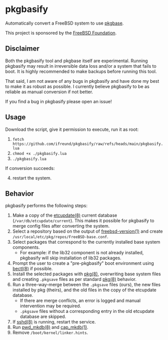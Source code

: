 # pkgbasify

Automatically convert a FreeBSD system to use [pkgbase].

This project is sponsored by the [FreeBSD Foundation](https://freebsdfoundation.org/).

## Disclaimer

Both the pkgbasify tool and pkgbase itself are experimental.
Running pkgbasify may result in irreversible data loss and/or a system that fails to boot.
It is highly recommended to make backups before running this tool.

That said, I am not aware of any bugs in pkgbasify and have done my best to make it as robust as possible.
I currently believe pkgbasify to be as reliable as manual conversion if not better.

If you find a bug in pkgbasify please open an issue!

## Usage

Download the script, give it permission to execute, run it as root:

1. `fetch https://github.com/ifreund/pkgbasify/raw/refs/heads/main/pkgbasify.lua`
2. `chmod +x ./pkgbasify.lua`
3. `./pkgbasify.lua`

If conversion succeeds: 

4. restart the system.

## Behavior

pkgbasify performs the following steps:

1. Make a copy of the [etcupdate(8)] current database (`/var/db/etcupdate/current`).
   This makes it possible for pkgbasify to merge config files after converting the system.
2. Select a repository based on the output of [freebsd-version(1)] and create `/usr/local/etc/pkg/repos/FreeBSD-base.conf`.
3. Select packages that correspond to the currently installed base system components.
   - For example: if the lib32 component is not already installed,
     pkgbasify will skip installation of lib32 packages.
4. Prompt the user to create a "pre-pkgbasify" boot environment using [bectl(8)] if possible.
5. Install the selected packages with [pkg(8)],
   overwriting base system files and creating `.pkgsave` files as per standard [pkg(8)] behavior.
6. Run a three-way-merge between the `.pkgsave` files (ours),
   the new files installed by pkg (theirs),
   and the old files in the copy of the etcupdate database.
   - If there are merge conflicts, an error is logged and manual intervention may be required.
   - `.pkgsave` files without a corresponding entry in the old etcupdate database are skipped.
7. If [sshd(8)] is running, restart the service.
8. Run [pwd_mkdb(8)] and [cap_mkdb(1)].
9. Remove `/boot/kernel/linker.hints`.

[bectl(8)]: https://man.freebsd.org/cgi/man.cgi?query=bectl&sektion=8&manpath=freebsd-release
[pkgbase]: https://wiki.freebsd.org/PkgBase
[etcupdate(8)]: https://man.freebsd.org/cgi/man.cgi?query=etcupdate&sektion=8&manpath=freebsd-release
[freebsd-version(1)]: https://man.freebsd.org/cgi/man.cgi?query=freebsd-version&sektion=1&manpath=freebsd-release
[pkg(8)]: https://man.freebsd.org/cgi/man.cgi?query=pkg&sektion=8&manpath=freebsd-ports
[sshd(8)]: https://man.freebsd.org/cgi/man.cgi?query=sshd&sektion=8&manpath=freebsd-release
[pwd_mkdb(8)]: https://man.freebsd.org/cgi/man.cgi?query=pwd_mkdb&sektion=8&manpath=freebsd-release
[cap_mkdb(1)]: https://man.freebsd.org/cgi/man.cgi?query=cap_mkdb&sektion=1&manpath=freebsd-release
